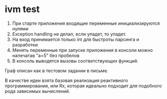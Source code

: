 # ivm test

1. При старте приложения входящие переменные инициализируются нулями
2. Exception handling не делал, если упадет, то упадет.
3. На вход принимается только int для быстроты парсинга и разработки
4. Менять переменные при запуске приложения в консоли можно напечатав "a=5" без пробелов
5. В консоль выводятся вызовы соответствующих функций.

Граф описан как в тестовом задании в письме.

В качестве идеи взята базовая реализация реактивного программирования, или Rx, которая идеально подходит для подобного рода зависимых вычислений. 
